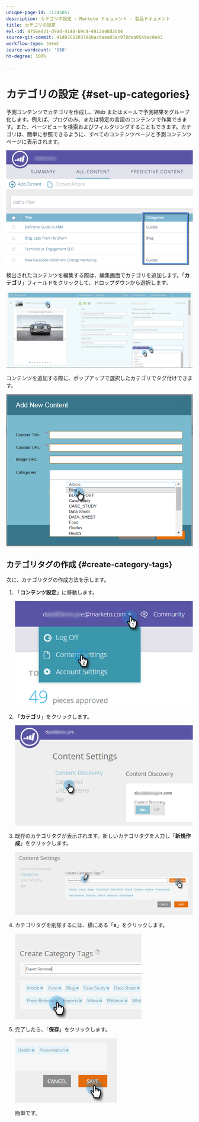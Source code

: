 ```yaml
---
unique-page-id: 11385057
description: カテゴリの設定 - Marketo ドキュメント - 製品ドキュメント
title: カテゴリの設定
exl-id: 4756e821-d90d-4148-b9c4-4912a48d26b4
source-git-commit: 41d8762203786bac9aea03ac978daa0549ac8e93
workflow-type: tm+mt
source-wordcount: '150'
ht-degree: 100%

---
```


# カテゴリの設定 {#set-up-categories}

予測コンテンツでカテゴリを作成し、Web またはメールで予測結果をグループ化します。例えば、ブログのみ、または特定の言語のコンテンツで作業できます。また、ページビューを検索およびフィルタリングすることもできます。カテゴリは、簡単に参照できるように、すべてのコンテンツページと予測コンテンツページに表示されます。

![](assets/image2017-10-3-9-3a3-3a44.png)

検出されたコンテンツを編集する際は、編集画面でカテゴリを追加します。「**カテゴリ**」フィールドをクリックして、ドロップダウンから選択します。

![](assets/two.png)

コンテンツを追加する際に、ポップアップで選択したカテゴリでタグ付けできます。

![](assets/add-new-content-dropdown-hand.png)

## カテゴリタグの作成 {#create-category-tags}

次に、カテゴリタグの作成方法を示します。

1. 「**コンテンツ設定**」に移動します。

   ![](assets/settings-dropdown-hand-1.png)

1. 「**カテゴリ**」をクリックします。

   ![](assets/content-discovery-categories-hand.png)

1. 既存のカテゴリタグが表示されます。新しいカテゴリタグを入力し「**新規作成**」をクリックします。

   ![](assets/content-settings-create-cat-tags-hand.png)

1. カテゴリタグを削除するには、横にある「**x**」をクリックします。

   ![](assets/remove-category-tag-updated.png)

1. 完了したら、「**保存**」をクリックします。

   ![](assets/save-new.png)

   簡単です。
